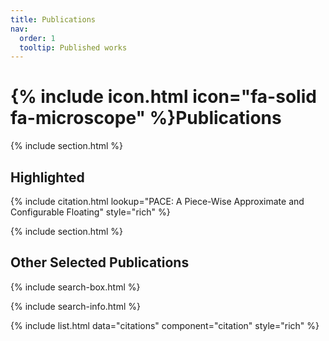 ```yaml
---
title: Publications
nav:
  order: 1
  tooltip: Published works
---
```


# {% include icon.html icon="fa-solid fa-microscope" %}Publications

{% include section.html %}

## Highlighted

{% include citation.html lookup="PACE: A Piece-Wise Approximate and Configurable Floating" style="rich" %}

{% include section.html %}

## Other Selected Publications

{% include search-box.html %}

{% include search-info.html %}

{% include list.html data="citations" component="citation" style="rich" %}
